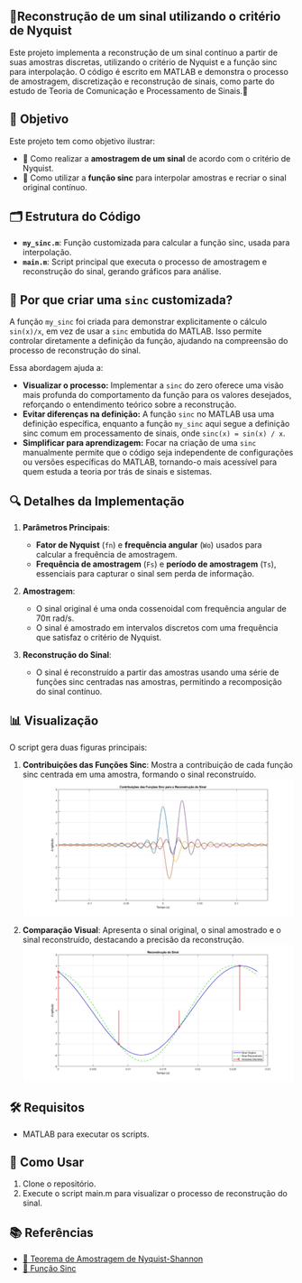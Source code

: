 ## 🔄Reconstrução de um sinal utilizando o critério de Nyquist
Este projeto implementa a reconstrução de um sinal contínuo a partir de suas amostras discretas, utilizando o critério de Nyquist e a função sinc para interpolação. O código é escrito em MATLAB e demonstra o processo de amostragem, discretização e reconstrução de sinais, como parte do estudo de Teoria de Comunicação e Processamento de Sinais.📡

## 🎯 Objetivo

Este projeto tem como objetivo ilustrar:

- 📏 Como realizar a **amostragem de um sinal** de acordo com o critério de Nyquist.
- 🧩 Como utilizar a **função sinc** para interpolar amostras e recriar o sinal original contínuo.

## 🗂 Estrutura do Código

- **`my_sinc.m`**: Função customizada para calcular a função sinc, usada para interpolação.
- **`main.m`**: Script principal que executa o processo de amostragem e reconstrução do sinal, gerando gráficos para análise.

## 📌 Por que criar uma `sinc` customizada?

A função `my_sinc` foi criada para demonstrar explicitamente o cálculo `sin(x)/x`, em vez de usar a `sinc` embutida do MATLAB. Isso permite controlar diretamente a definição da função, ajudando na compreensão do processo de reconstrução do sinal.

Essa abordagem ajuda a:

- **Visualizar o processo:** Implementar a `sinc` do zero oferece uma visão mais profunda do comportamento da função para os valores desejados, reforçando o entendimento teórico sobre a reconstrução.
- **Evitar diferenças na definição:** A função `sinc` no MATLAB usa uma definição específica, enquanto a função `my_sinc` aqui segue a definição sinc comum em processamento de sinais, onde `sinc(x) = sin(x) / x`.
- **Simplificar para aprendizagem:** Focar na criação de uma `sinc` manualmente permite que o código seja independente de configurações ou versões específicas do MATLAB, tornando-o mais acessível para quem estuda a teoria por trás de sinais e sistemas.

## 🔍 Detalhes da Implementação

1. **Parâmetros Principais**:
   - **Fator de Nyquist** (`fn`) e **frequência angular** (`Wo`) usados para calcular a frequência de amostragem.
   - **Frequência de amostragem** (`Fs`) e **período de amostragem** (`Ts`), essenciais para capturar o sinal sem perda de informação.

2. **Amostragem**:
   - O sinal original é uma onda cossenoidal com frequência angular de 70π rad/s.
   - O sinal é amostrado em intervalos discretos com uma frequência que satisfaz o critério de Nyquist.

3. **Reconstrução do Sinal**:
   - O sinal é reconstruído a partir das amostras usando uma série de funções sinc centradas nas amostras, permitindo a recomposição do sinal contínuo.

## 📊 Visualização

O script gera duas figuras principais:

1. **Contribuições das Funções Sinc**: Mostra a contribuição de cada função sinc centrada em uma amostra, formando o sinal reconstruído.
![Sinal Reconstruído](image/Contribuições%20das%20Funções%20Sinc%20para%20a%20Reconstrução%20do%20Sinal.jpg)

3. **Comparação Visual**: Apresenta o sinal original, o sinal amostrado e o sinal reconstruído, destacando a precisão da reconstrução.
![Sinal Reconstruído](image/Sinal%20Reconstruido.jpg)

## 🛠 Requisitos
- MATLAB para executar os scripts.
  
## 🚀 Como Usar
1. Clone o repositório.
2. Execute o script main.m para visualizar o processo de reconstrução do sinal.

## 📚 Referências
-  [🔗 Teorema de Amostragem de Nyquist-Shannon](https://pt.wikipedia.org/wiki/Teorema_da_amostragem_de_Nyquist–Shannon)
- [🔗 Função Sinc](https://pt.wikipedia.org/wiki/Função_sinc)
